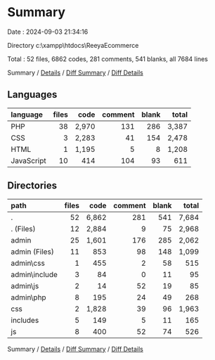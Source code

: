 # Summary

Date : 2024-09-03 21:34:16

Directory c:\\xampp\\htdocs\\ReeyaEcommerce

Total : 52 files,  6862 codes, 281 comments, 541 blanks, all 7684 lines

Summary / [Details](details.md) / [Diff Summary](diff.md) / [Diff Details](diff-details.md)

## Languages
| language | files | code | comment | blank | total |
| :--- | ---: | ---: | ---: | ---: | ---: |
| PHP | 38 | 2,970 | 131 | 286 | 3,387 |
| CSS | 3 | 2,283 | 41 | 154 | 2,478 |
| HTML | 1 | 1,195 | 5 | 8 | 1,208 |
| JavaScript | 10 | 414 | 104 | 93 | 611 |

## Directories
| path | files | code | comment | blank | total |
| :--- | ---: | ---: | ---: | ---: | ---: |
| . | 52 | 6,862 | 281 | 541 | 7,684 |
| . (Files) | 12 | 2,884 | 9 | 75 | 2,968 |
| admin | 25 | 1,601 | 176 | 285 | 2,062 |
| admin (Files) | 11 | 853 | 98 | 148 | 1,099 |
| admin\\css | 1 | 455 | 2 | 58 | 515 |
| admin\\include | 3 | 84 | 0 | 11 | 95 |
| admin\\js | 2 | 14 | 52 | 19 | 85 |
| admin\\php | 8 | 195 | 24 | 49 | 268 |
| css | 2 | 1,828 | 39 | 96 | 1,963 |
| includes | 5 | 149 | 5 | 11 | 165 |
| js | 8 | 400 | 52 | 74 | 526 |

Summary / [Details](details.md) / [Diff Summary](diff.md) / [Diff Details](diff-details.md)